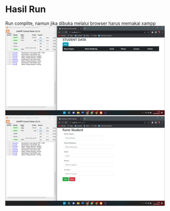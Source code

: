 # Hasil Run
Run complite, namun jika dibuka melalui browser harus memakai xampp
![Model](https://github.com/andamira16/Student_CRUD/blob/main/Screenshot%20(10).png?raw=true)
![Model](https://github.com/andamira16/Student_CRUD/blob/main/Screenshot%20(11).png?raw=true)
